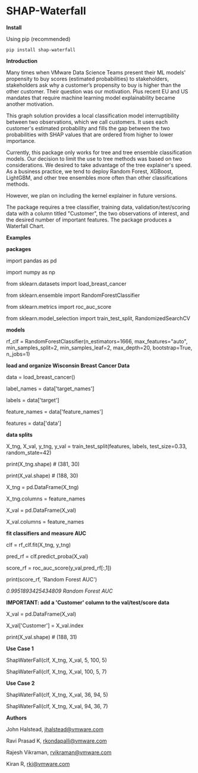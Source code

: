 # SHAP-Waterfall

**Install**

Using pip (recommended)
    
    pip install shap-waterfall
    
**Introduction**

Many times when VMware Data Science Teams present their ML models' propensity to buy scores (estimated probabilities) to stakeholders,  stakeholders ask why a customer’s propensity to buy is higher than the other customer. Their question was our motivation.  Plus recent EU and US mandates that require machine learning model explainability became another motivation.

This graph solution provides a local classification model interruptibility between two observations, which we call customers. It uses each customer's estimated probability and fills the gap between the two probabilities with SHAP values that are ordered from higher to lower importance.

Currently, this package only works for tree and tree ensemble classification models. Our decision to limit the use to tree methods was based on two considerations. We desired to take advantage of the tree explainer's speed. As a business practice, we tend to deploy Random Forest, XGBoost, LightGBM, and  other tree ensembles more often than other classifications methods.

However, we plan on including the kernel explainer in future versions.

The package requires a tree classifier, training data, validation/test/scoring data with a column titled "Customer", the two observations of interest, and the desired number of important features. The package produces a Waterfall Chart. 

**Examples**

**packages**

import pandas as pd

import numpy as np

from sklearn.datasets import load_breast_cancer

from sklearn.ensemble import RandomForestClassifier

from sklearn.metrics import roc_auc_score

from sklearn.model_selection import train_test_split, RandomizedSearchCV

**models**

rf_clf = RandomForestClassifier(n_estimators=1666, max_features="auto", min_samples_split=2, min_samples_leaf=2,
                                max_depth=20, bootstrap=True, n_jobs=1)

**load and organize Wisconsin Breast Cancer Data**

data = load_breast_cancer()

label_names = data['target_names']

labels = data['target']

feature_names = data['feature_names']

features = data['data']

**data splits**

X_tng, X_val, y_tng, y_val = train_test_split(features, labels, test_size=0.33, random_state=42)

print(X_tng.shape) # (381, 30)

print(X_val.shape) # (188, 30)

X_tng = pd.DataFrame(X_tng)

X_tng.columns = feature_names

X_val = pd.DataFrame(X_val)

X_val.columns = feature_names

**fit classifiers and measure AUC**

clf = rf_clf.fit(X_tng, y_tng)

pred_rf = clf.predict_proba(X_val)

score_rf = roc_auc_score(y_val,pred_rf[:,1])

print(score_rf, 'Random Forest AUC')

*0.9951893425434809 Random Forest AUC*

**IMPORTANT: add a 'Customer' column to the val/test/score data**

X_val = pd.DataFrame(X_val)

X_val['Customer'] = X_val.index

print(X_val.shape) # (188, 31)

**Use Case 1**

ShapWaterFall(clf, X_tng, X_val, 5, 100, 5)

ShapWaterFall(clf, X_tng, X_val, 100, 5, 7)

**Use Case 2**

ShapWaterFall(clf, X_tng, X_val, 36, 94, 5)

ShapWaterFall(clf, X_tng, X_val, 94, 36, 7)

**Authors**

John Halstead, jhalstead@vmware.com

Ravi Prasad K, rkondapalli@vmware.com

Rajesh Vikraman, rvikraman@vmware.com

Kiran R, rki@vmware.com


 
